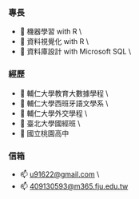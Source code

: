 ### 專長

- 🌱 機器學習 with R \
- 🌱 資料視覺化 with R \
- 🌱 資料庫設計 with Microsoft SQL \
  
### 經歷

- 💬 輔仁大學教育大數據學程 \
- 💬 輔仁大學西班牙語文學系 \
- 💬 輔仁大學外交學程 \
- 💬 臺北大學國經班 \
- 💬 國立桃園高中

### 信箱

- 📫 u91622@gmail.com \
- 📫 409130593@m365.fju.edu.tw
